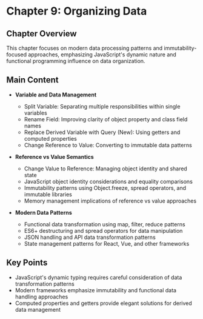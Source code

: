 # Chapter 9: Organizing Data

## Chapter Overview
This chapter focuses on modern data processing patterns and immutability-focused approaches, emphasizing JavaScript's dynamic nature and functional programming influence on data organization.

## Main Content
- **Variable and Data Management**
  - Split Variable: Separating multiple responsibilities within single variables
  - Rename Field: Improving clarity of object property and class field names
  - Replace Derived Variable with Query (New): Using getters and computed properties
  - Change Reference to Value: Converting to immutable data patterns

- **Reference vs Value Semantics**
  - Change Value to Reference: Managing object identity and shared state
  - JavaScript object identity considerations and equality comparisons
  - Immutability patterns using Object.freeze, spread operators, and immutable libraries
  - Memory management implications of reference vs value approaches

- **Modern Data Patterns**
  - Functional data transformation using map, filter, reduce patterns
  - ES6+ destructuring and spread operators for data manipulation
  - JSON handling and API data transformation patterns
  - State management patterns for React, Vue, and other frameworks

## Key Points
- JavaScript's dynamic typing requires careful consideration of data transformation patterns
- Modern frameworks emphasize immutability and functional data handling approaches
- Computed properties and getters provide elegant solutions for derived data management